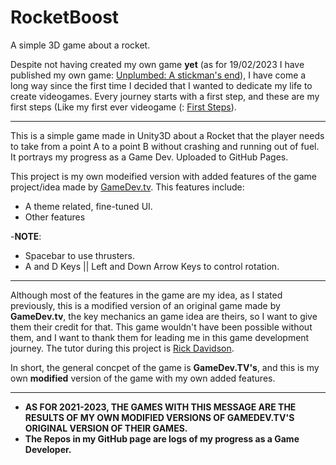 # RocketBoost

A simple 3D game about a rocket.


Despite not having created my own game **yet** (as for 19/02/2023 I have published my own game: [Unplumbed: A stickman's end](https://github.com/Pecas-Dev/Unplumbed-A-Stickman-s-End)), I have come a long way since the first time I decided that I wanted to dedicate my life to create videogames. Every journey starts with a first step, and these are my first steps (Like my first ever videogame (: [First Steps](https://pecasdev.itch.io/firststeps)).

-------------------------------------------------------------------------------------------------------

This is a simple game made in Unity3D about a Rocket that the player needs to take from a point A to a point B without crashing and running out of fuel. It portrays my progress as a Game Dev. Uploaded to GitHub Pages.

This project is my own modeified version with added features of the game project/idea made by [GameDev.tv](https://www.gamedev.tv/). This features include:

- A theme related, fine-tuned UI.
- Other features


-**NOTE**:

- Spacebar to use thrusters.
- A and D Keys || Left and Down Arrow Keys to control rotation.
‏‏‎ ‎


-------------------------------------------------------------------------------------------------------

Although most of the features in the game are my idea, as I stated previously, this is a modified version of an original game made by **GameDev.tv**, the key mechanics an game idea are theirs, so I want to give them their credit for that. This game wouldn't have been possible without them, and I want to thank them for leading me in this game development journey. The tutor during this project is [Rick Davidson](https://www.linkedin.com/in/davidsonrick/).

In short, the general concpet of the game is **GameDev.TV's**, and this is my own **modified** version of the game with my own added features.

-------------------------------------------------------------------------------------------------------

- **AS FOR 2021-2023, THE GAMES WITH THIS MESSAGE ARE THE RESULTS OF MY OWN MODIFIED VERSIONS OF GAMEDEV.TV'S ORIGINAL VERSION OF THEIR GAMES.**
- **The Repos in my GitHub page are logs of my progress as a Game Developer.** 
